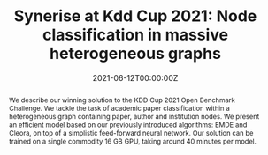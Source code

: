 ---
title: "Synerise at Kdd Cup 2021: Node classification in massive heterogeneous graphs"

# Authors
# If you created a profile for a user (e.g. the default `admin` user), write the username (folder name) here 
# and it will be replaced with their full name and linked to their profile.
authors:
- admin
- Jacek Dąbrowski
- Barbara Rychalska
- Konrad Gołuchowski




date: "2021-06-12T00:00:00Z"
doi: ""

# Schedule page publish date (NOT publication's date).
publishDate: "2021-06-12T00:00:00Z"

# Publication type.
# Legend: 0 = Uncategorized; 1 = Conference paper; 2 = Journal article;
# 3 = Preprint / Working Paper; 4 = Report; 5 = Book; 6 = Book section;
# 7 = Thesis; 8 = Patent
publication_types: ["4"]

# Publication name and optional abbreviated publication name.
publication: KDD Cup 2021 - OGB Large-Scale Challenge
publication_short: KDD Cup 2021 - OGB Large-Scale Challenge

abstract: "We describe our winning solution to the KDD Cup 2021 Open Benchmark Challenge. We tackle the task of academic paper classification within a heterogeneous graph containing paper, author and institution nodes. We present an efficient model based on our previously introduced algorithms: EMDE and Cleora, on top of a simplistic feed-forward neural network. Our solution can be trained
on a single commodity 16 GB GPU, taking around 40 minutes per model."
# Summary. An optional shortened abstract.
summary: "We describe our 3rd place solution to the KDD Cup 2021 Open Benchmark Challenge. We tackle the task of academic paper classification within a heterogeneous graph containing paper, author and institution nodes. We present an efficient model based on our previously introduced algorithms: EMDE and Cleora, on top of a simplistic feed-forward neural network."

tags: []

# Display this page in the Featured widget?
featured: true

# Custom links (uncomment lines below)
# links:
# - name: Custom Link
#   url: http://example.org

url_pdf: 'https://ogb.stanford.edu/paper/kddcup2021/mag240m_SyneriseAI.pdf'
url_code: 'https://github.com/Synerise/kdd-cup-2021'
url_dataset: ''
url_poster: ''
url_project: ''
url_slides: ''
url_source: ''
url_video: ''

# Featured image
# To use, add an image named `featured.jpg/png` to your page's folder. 


# image:
#   caption: 'Image credit: [**Unsplash**](https://unsplash.com/photos/pLCdAaMFLTE)'
#   focal_point: ""
#   preview_only: false

# Associated Projects (optional).
#   Associate this publication with one or more of your projects.
#   Simply enter your project's folder or file name without extension.
#   E.g. `internal-project` references `content/project/internal-project/index.md`.
#   Otherwise, set `projects: []`.
projects: []

# Slides (optional).
#   Associate this publication with Markdown slides.
#   Simply enter your slide deck's filename without extension.
#   E.g. `slides: "example"` references `content/slides/example/index.md`.
#   Otherwise, set `slides: ""`.
slides: ""

# code: "www.github.com"
---